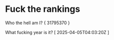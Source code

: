 # Fuck the rankings

Who the hell am I?
{ 31795370 }

What fucking year is it?
[ 2025-04-05T04:03:20Z ]
